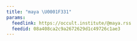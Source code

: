 ```yaml
---
title: "maya \U0001F331"
params:
  feedlink: https://occult.institute/@maya.rss
  feedid: 08a408ca2c9a2672629d1c49726c1ae3
---
```

